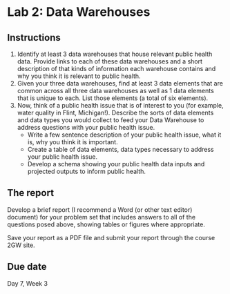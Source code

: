 # Lab 2: Data Warehouses

## Instructions

1. Identify at least 3 data warehouses that house relevant public health data.  Provide links to each of these data warehouses and a short description of that kinds of information each warehouse contains and why you think it is relevant to public health.
2. Given your three data warehouses, find at least 3 data elements that are common across all three data warehouses as well as 1 data elements that is unique to each.  List those elements (a total of six elements).
3. Now, think of a public health issue that is of interest to you (for example, water quality in Flint, Michigan!).  Describe the sorts of data elements and data types you would collect to feed your Data Warehouse to address questions with your public health issue.
	- Write a few sentence description of your public health issue, what it is, why you think it is important.
	- Create a table of data elements, data types necessary to address your public health issue.
	- Develop a schema showing your public health data inputs and projected outputs to inform public health.
	

## The report

Develop a brief report (I recommend a Word (or other text editor) document) for your problem set that includes answers to all of the questions posed above, showing tables or figures where appropriate.

Save your report as a PDF file and submit your report through the course 2GW site.

## Due date

Day 7, Week 3
